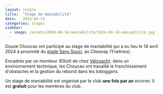 ```yaml
---
layout: single
title:  "Stage de maniabilité"
date:   2024-04-14
categories: stages
sidebar:
  - image: /assets/2024-04-14-maniabilite/2024-04-14-maniabilite.jpg
---
```


Douze Choucas ont participé au stage de maniabilité qui a eu lieu
le 14 avril 2024
à proximité du [stade Sans Souci](https://www.google.fr/maps/place/Stade+Sans+Souci/@48.8250606,2.1427311,17z/data=!3m1!4b1!4m5!3m4!1s0x47e67cfc2d4b73a9:0x10184e58d61461ba!8m2!3d48.8250606!4d2.1449198), au Chesnay (Yvelines).

Encadrés par un moniteur (Elliott de chez [Velcoach](https://velcoach.fr/)),
dans un environnement technique, les Choucas ont travaillé
le franchissement d'obstacles
et la gestion du rebond dans les toboggans.

Un stage de maniabilité est organisé par le club **une fois par an** environ.
Il est **gratuit** pour les membres du club.
